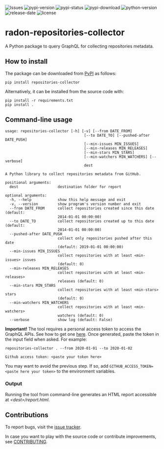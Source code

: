 ![Issues](https://img.shields.io/github/issues/radon-h2020/radon-repositories-collector)
![pypi-version](https://img.shields.io/pypi/v/repositories-collector)
![pypi-status](https://img.shields.io/pypi/status/repositories-collector)
![pypi-download](https://img.shields.io/pypi/dw/repositories-collector)
![python-version](https://img.shields.io/pypi/pyversions/repositories-collector)
![release-date](https://img.shields.io/github/release-date/radon-h2020/radon-repositories-collector)
![license](https://img.shields.io/pypi/l/repositories-collector)

# radon-repositories-collector
A Python package to query GraphQL for collecting repositories metadata.


## How to install

The package can be downloaded from [PyPI](https://pypi.org/project/repositories-collector/) as follows:

```pip install repositories-collector```

Alternatively, it can be installed from the source code with:

```
pip install -r requirements.txt
pip install .
```

## Command-line usage

```
usage: repositories-collector [-h] [-v] [--from DATE_FROM]
                                    [--to DATE_TO] [--pushed-after DATE_PUSH]
                                    [--min-issues MIN_ISSUES]
                                    [--min-releases MIN_RELEASES]
                                    [--min-stars MIN_STARS]
                                    [--min-watchers MIN_WATCHERS] [--verbose]
                                    dest

A Python library to collect repositories metadata from GitHub.

positional arguments:
  dest                  destination folder for report

optional arguments:
  -h, --help            show this help message and exit
  -v, --version         show program's version number and exit
  --from DATE_FROM      collect repositories created since this date (default:
                        2014-01-01 00:00:00)
  --to DATE_TO          collect repositories created up to this date (default:
                        2014-01-01 00:00:00)
  --pushed-after DATE_PUSH
                        collect only repositories pushed after this date
                        (default: 2019-01-01 00:00:00)
  --min-issues MIN_ISSUES
                        collect repositories with at least <min-issues> issues
                        (default: 0)
  --min-releases MIN_RELEASES
                        collect repositories with at least <min-releases>
                        releases (default: 0)
  --min-stars MIN_STARS
                        collect repositories with at least <min-stars> stars
                        (default: 0)
  --min-watchers MIN_WATCHERS
                        collect repositories with at least <min-watchers>
                        watchers (default: 0)
  --verbose             show log (default: False)
```


**Important!** The tool requires a personal access token to access the GraphQL APIs. See how to get one [here](https://github.com/settings/tokens).
Once generated, paste the token in the input field when asked. For example:

```
repositories-collector . --from 2020-01-01 --to 2020-01-02

Github access token: <paste your token here>
```  

You may want to avoid the previous step. If so, add ```GITHUB_ACCESS_TOKEN=<paste here your token>``` to the environment variables.


### Output
Running the tool from command-line generates an HTML report accessible at *\<dest\>/report.html*.


## Contributions

To report bugs, visit the
[issue tracker](https://github.com/radon-h2020/radon-repositories-collector/issues).

In case you want to play with the source code or contribute improvements, see
[CONTRIBUTING](#).
